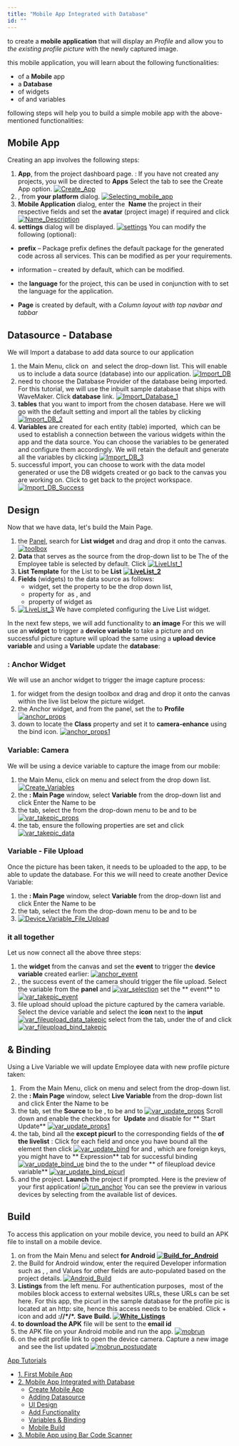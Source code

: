 ```yaml
---
title: "Mobile App Integrated with Database"
id: ""
---
```


to create a **mobile application** that will display an _Profile_ and allow you to _the existing profile picture_ with the newly captured image.

this mobile application, you will learn about the following functionalities:

- of a **Mobile** app
- a **Database**
- of widgets
- of and variables

following steps will help you to build a simple mobile app with the above-mentioned functionalities:

## Mobile App

Creating an app involves the following steps:

1. **App**, from the project dashboard page. : If you have not created any projects, you will be directed to **Apps** Select the tab to see the Create App option. [![Create_App](../assets/Create_App.png)](../assets/Create_App.png)
2. , from **your platform** dialog. [![Selecting_mobile_app](../assets/Selecting_mobile_app.png)](../assets/Selecting_mobile_app.png)
3. **Mobile Application** dialog, enter the  **Name** the project in their respective fields and set the **avatar** (project image) if required and click [![Name_Description](../assets/Name_Description.png)](../assets/Name_Description.png)
4. **settings** dialog will be displayed. [![settings](../assets/settings.png)](../assets/settings.png) You can modify the following (optional):

- **prefix** – Package prefix defines the default package for the generated code across all services. This can be modified as per your requirements.
- information – created by default, which can be modified.
- the **language** for the project, this can be used in conjunction with [](/learn/app-development/widgets/form-widgets/select-locale-usage/)to set the language for the application.

- **Page** is created by default, with a _Column layout with top navbar and tabbar_

## Datasource - Database

We will Import a database to add data source to our application

1. the Main Menu, click on  and select  the drop-down list. This will enable us to include a data source (database) into our application. [![Import_DB](../assets/Import_DB.png)](../assets/Import_DB.png)
2. need to choose the Database Provider of the database being imported. For this tutorial, we will use the inbuilt sample database that ships with WaveMaker. Click **database** link. [![Import_Database_1](../assets/Import_Database_1.png)](../assets/Import_Database_1.png)
3. **tables** that you want to import from the chosen database. Here we will go with the default setting and import all the tables by clicking [![Import_DB_2](../assets/Import_DB_2.png)](../assets/Import_DB_2.png)
4. **Variables** are created for each entity (table) imported,  which can be used to establish a connection between the various widgets within the app and the data source. You can choose the variables to be generated and configure them accordingly. We will retain the default and generate all the variables by clicking [![Import_DB_3](../assets/Import_DB_3.png)](../assets/Import_DB_3.png)
5. successful import, you can choose to work with the data model generated or use the DB widgets created or go back to the canvas you are working on. Click to get back to the project workspace. [![Import_DB_Success](../assets/Import_DB_Success.png)](../assets/Import_DB_Success.png)

## Design

Now that we have data, let's build the Main Page.

1. the [Panel](/learn/product-walkthrough/), search for **List widget** and drag and drop it onto the canvas. [![toolbox](../assets/toolbox.png)](../assets/toolbox.png)
2. **Data** that serves as the source from the drop-down list to be The of the Employee table is selected by default. Click [![LiveLIst_1](../assets/LiveLIst_1.png)](../assets/LiveLIst_1.png)
3. **List Template** for the List to be **List** **[![LiveList_2](../assets/LiveList_2.png)](../assets/LiveList_2.png)**
4. **Fields** (widgets) to the data source as follows:
    - widget, set the property to be  the drop down list,
    - property for  as , and
    - property of widget as
5. [![LiveList_3](../assets/LiveList_3.png)](../assets/LiveList_3.png) We have completed configuring the Live List widget.

In the next few steps, we will add functionality to **an image** For this we will use an **widget** to trigger a **device variable** to take a picture and on successful picture capture will upload the same using a **upload device variable** and using a **Variable** update the **database**:

### : Anchor Widget

We will use an anchor widget to trigger the image capture process:

1. for widget from the design toolbox and drag and drop it onto the canvas within the live list below the picture widget.
2. the Anchor widget, and from the panel, set the to **Profile** [![anchor_props](../assets/anchor_props.png)](../assets/anchor_props.png)
3. down to locate the **Class** property and set it to **camera-enhance** using the bind icon. [![anchor_props1](../assets/anchor_props1.png)](../assets/anchor_props1.png)

### Variable: Camera

We will be using a device variable to capture the image from our mobile:

1. the Main Menu, click on menu and select from the drop down list. [![Create_Variables](../assets/Create_Variables.png)](../assets/Create_Variables.png)
2. the **: Main Page** window, select **Variable** from the drop-down list and click Enter the Name to be
3. the tab, select the from the drop-down menu to be and to be [![var_takepic_props](../assets/var_takepic_props.png)](../assets/var_takepic_props.png)
4. the tab, ensure the following properties are set and click [![var_takepic_data](../assets/var_takepic_data.png)](../assets/var_takepic_data.png)

### Variable - File Upload

Once the picture has been taken, it needs to be uploaded to the app, to be able to update the database. For this we will need to create another Device Variable:

1. the **: Main Page** window, select **Variable** from the drop-down list and click Enter the Name to be
2. the tab, select the from the drop-down menu to be and to be
3. [![Device_Variable_File_Upload](../assets/Device_Variable_File_Upload.png)](../assets/Device_Variable_File_Upload.png)

### it all together

Let us now connect all the above three steps:

1. the **widget** from the canvas and set the **event** to trigger the **device variable** created earlier: [![anchor_event](../assets/anchor_event.png)](../assets/anchor_event.png)
2. , the success event of the camera should trigger the file upload. Select the variable from the **panel** and [![var_selection](../assets/var_selection.png)](../assets/var_selection.png) set the ** event** to  [![var_takepic_event](../assets/var_takepic_event.png)](../assets/var_takepic_event.png)
3. file upload should upload the picture captured by the camera variable. Select the device variable and select the **icon** next to the **input** [![var_fileupload_data_takepic](../assets/var_fileupload_data_takepic.png)](../assets/var_fileupload_data_takepic.png) select from the  tab,  under the  of  and click  [![var_fileupload_bind_takepic](../assets/var_fileupload_bind_takepic.png)](../assets/var_fileupload_bind_takepic.png)

## & Binding

Using a Live Variable we will update Employee data with new profile picture taken:

1.  From the Main Menu, click on menu and select from the drop-down list.
2. the **: Main Page** window, select **Live Variable** from the drop-down list and click Enter the Name to be
3. the tab, set the **Source** to be , to be and to [![var_update_props](../assets/var_update_props.png)](../assets/var_update_props.png) Scroll down and enable the checkbox for  **Update** and disable for ** Start Update** [![var_update_props1](../assets/var_update_props1.png)](../assets/var_update_props1.png)
4. the tab, bind all the **except picurl** to the corresponding fields of the **of the livelist** : Click for each field and once you have bound all the element then click [![var_update_bind](../assets/var_update_bind.png)](../assets/var_update_bind.png) for  and , which are foreign keys, you might have to ** Expression** tab for successful binding [![var_update_bind_ue](../assets/var_update_bind_ue.png)](../assets/var_update_bind_ue.png) bind the  to the  under ** of fileupload device variable** [![var_update_bind_picurl](../assets/var_update_bind_picurl.png)](../assets/var_update_bind_picurl.png)
5. and the project. **Launch** the project if prompted. Here is the preview of your first application! [![run_anchor](../assets/run_anchor.png)](../assets/run_anchor.png) You can see the preview in various devices by selecting from the available list of devices.

## Build

To access this application on your mobile device, you need to build an APK file to install on a mobile device.

1. on from the Main Menu and select ****for Android** [![Build_for_Android](../assets/Build_for_Android1.png)](../assets/Build_for_Android1.png)** 
2. the Build for Android window, enter the required Developer information such as , , and Values for other fields are auto-populated based on the project details. [![Android_Build](../assets/Android_Build.png)](../assets/Android_Build.png)
3. **Listings** from the left menu. For authentication purposes,  most of the mobiles block access to external websites URLs, these URLs can be set here. For this app, the picurl in the sample database for the profile pic is located at an http: site, hence this access needs to be enabled. Click + icon and add **://\*/\*.** **Save** ****Build. [![White_Listings](../assets/White_Listings.png)](../assets/White_Listings.png)**** 
4. **to download the APK** file will be sent to the **email id**
5. the APK file on your Android mobile and run the app. [![mobrun](../assets/mobrun.png)](../assets/mobrun.png)
6. on the edit profile link to open the device camera. Capture a new image and see the list updated [![mobrun_postupdate](../assets/mobrun_postupdate.png)](../assets/mobrun_postupdate.png)

[App Tutorials](/learn/tutorials/#tab-mob-tutorials)

- [1\. First Mobile App](/learn/hybrid-mobile/first-mobile-app/)
- [2\. Mobile App Integrated with Database](/learn/hybrid-mobile/mobile-app-integrated-database/)
    - [Create Mobile App](#creation)
    - [Adding Datasource](#datasource)
    - [UI Design](#ui-design)
    - [Add Functionality](#functionality)
    - [Variables & Binding](#variables-binding)
    - [Mobile Build](#mobile-build)
- [3\. Mobile App using Bar Code Scanner](/learn/hybrid-mobile/mobile-app-using-bar-code/)
